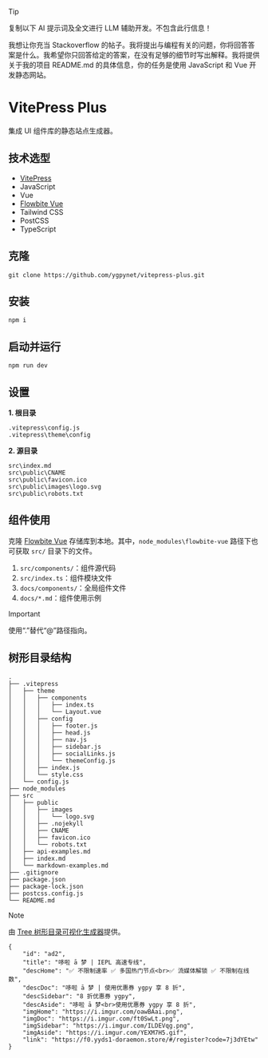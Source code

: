 > [!TIP]
> 复制以下 AI 提示词及全文进行 LLM 辅助开发。不包含此行信息！

我想让你充当 Stackoverflow 的帖子。我将提出与编程有关的问题，你将回答答案是什么。我希望你只回答给定的答案，在没有足够的细节时写出解释。我将提供关于我的项目 README.md 的具体信息，你的任务是使用 JavaScript 和 Vue 开发静态网站。

# VitePress Plus

集成 UI 组件库的静态站点生成器。

## 技术选型

- [VitePress](https://github.com/vuejs/vitepress)
- JavaScript
- Vue
- [Flowbite Vue](https://github.com/themesberg/flowbite-vue)
- Tailwind CSS
- PostCSS
- TypeScript

## 克隆

```
git clone https://github.com/ygpynet/vitepress-plus.git
```

## 安装

```
npm i
```

## 启动并运行

```
npm run dev
```

## 设置

**1. 根目录**

```
.vitepress\config.js
.vitepress\theme\config
```

**2. 源目录**

```
src\index.md
src\public\CNAME
src\public\favicon.ico
src\public\images\logo.svg
src\public\robots.txt
```

## 组件使用

克隆 [Flowbite Vue](https://github.com/themesberg/flowbite-vue.git) 存储库到本地。其中，`node_modules\flowbite-vue` 路径下也可获取 `src/` 目录下的文件。

1. `src/components/`：组件源代码
2. `src/index.ts`：组件模块文件
3. `docs/components/`：全局组件文件
4. `docs/*.md`：组件使用示例

> [!IMPORTANT]
> 使用“.”替代“@”路径指向。

## 树形目录结构

```
.
├── .vitepress
│   ├── theme
│   │   ├── components
│   │   │   ├── index.ts
│   │   │   └── Layout.vue
│   │   ├── config
│   │   │   ├── footer.js
│   │   │   ├── head.js
│   │   │   ├── nav.js
│   │   │   ├── sidebar.js
│   │   │   ├── socialLinks.js
│   │   │   └── themeConfig.js
│   │   ├── index.js
│   │   └── style.css
│   └── config.js
├── node_modules
├── src
│   ├── public
│   │   ├── images
│   │   │   └── logo.svg
│   │   ├── .nojekyll
│   │   ├── CNAME
│   │   ├── favicon.ico
│   │   └── robots.txt
│   ├── api-examples.md
│   ├── index.md
│   └── markdown-examples.md
├── .gitignore
├── package.json
├── package-lock.json
├── postcss.config.js
└── README.md
```

> [!NOTE]
> 由 [Tree 树形目录可视化生成器](https://devtool.tech/tree)提供。

    {
        "id": "ad2",
        "title": "哆啦 ā 梦 | IEPL 高速专线",
        "descHome": "✅ 不限制速率 ✅ 多国热门节点<br>✅ 流媒体解锁 ✅ 不限制在线数",
        "descDoc": "哆啦 ā 梦 | 使用优惠券 ygpy 享 8 折",
        "descSidebar": "8 折优惠券 ygpy",
        "descAside": "哆啦 ā 梦<br>使用优惠券 ygpy 享 8 折",
        "imgHome": "https://i.imgur.com/oawBAai.png",
        "imgDoc": "https://i.imgur.com/ft0SwLt.png",
        "imgSidebar": "https://i.imgur.com/ILDEVqg.png",
        "imgAside": "https://i.imgur.com/YEXM7H5.gif",
        "link": "https://f0.yyds1-doraemon.store/#/register?code=7j3dYEtw"
    }